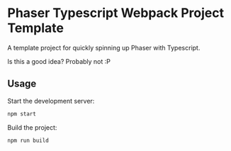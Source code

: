 # Phaser Typescript Webpack Project Template

A template project for quickly spinning up Phaser with Typescript.

Is this a good idea? Probably not :P

## Usage

Start the development server:

```sh
npm start
```

Build the project:

```sh
npm run build
```

